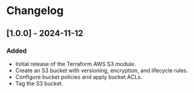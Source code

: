 # Changelog

## [1.0.0] - 2024-11-12
### Added
- Initial release of the Terraform AWS S3 module.
- Create an S3 bucket with versioning, encryption, and lifecycle rules.
- Configure bucket policies and apply bucket ACLs.
- Tag the S3 bucket.
